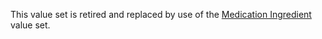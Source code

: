 <p class="stu-note">This value set is retired and replaced by use of the <a href="https://healthterminologies.gov.au/fhir/ValueSet/medication-ingredient-1">Medication Ingredient</a> value set.</p>
